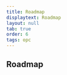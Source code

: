 ```yaml
---
title: Roadmap
displaytext: Roadmap
layout: null
tab: true
order: 6
tags: opc
---
```



## Roadmap

